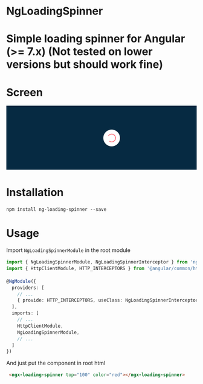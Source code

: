 # NgLoadingSpinner

# Simple loading spinner for Angular (>= 7.x) (Not tested on lower versions but should work fine)

# Screen
![Example spinner](https://raw.githubusercontent.com/spahicharis/ng-loading-spinner/master/ng-loading-spinner.png)

# Installation
`npm install ng-loading-spinner --save`

# Usage
Import `NgLoadingSpinnerModule` in the root module
```ts
import { NgLoadingSpinnerModule, NgLoadingSpinnerInterceptor } from 'ng-loading-spinner';
import { HttpClientModule, HTTP_INTERCEPTORS } from '@angular/common/http';

@NgModule({
  providers: [
    // ...
    { provide: HTTP_INTERCEPTORS, useClass: NgLoadingSpinnerInterceptor, multi: true }
  ],
  imports: [
    // ...
    HttpClientModule,
    NgLoadingSpinnerModule,
    // ...
  ]
})
```

And just put the component in root html

```html
 <ngx-loading-spinner top="100" color="red"></ngx-loading-spinner>
```
